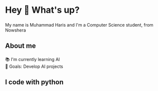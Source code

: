 

<h1 align="left">Hey 👋 What's up?</h1>

###

<p align="left">My name is Muhammad Haris and I'm a Computer Science student, from Nowshera</p>

###

<h2 align="left">About me</h2>

###

<p align="left">📚 I'm currently learning AI<br>🎯 Goals: Develop AI projects<br></p>

###

<h2 align="left">I code with python</h2>


